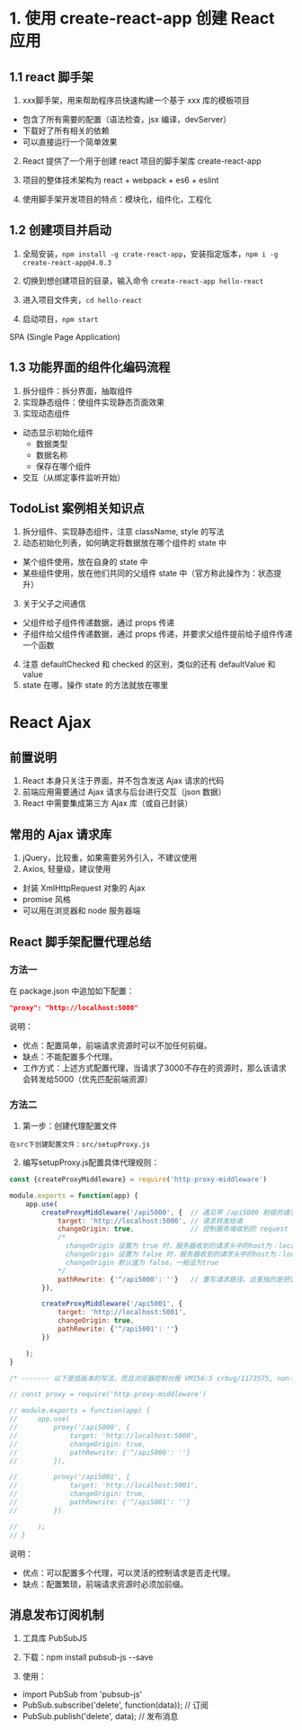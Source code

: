 # 1. 使用 create-react-app 创建 React 应用

## 1.1 react 脚手架
1. xxx脚手架，用来帮助程序员快速构建一个基于 xxx 库的模板项目
  - 包含了所有需要的配置（语法检查，jsx 编译，devServer）
  - 下载好了所有相关的依赖
  - 可以直接运行一个简单效果

2. React 提供了一个用于创建 react 项目的脚手架库 create-react-app

3. 项目的整体技术架构为 react + webpack + es6 + eslint

4. 使用脚手架开发项目的特点：模块化，组件化，工程化


## 1.2 创建项目并启动

1. 全局安装，`npm install -g crate-react-app`，安装指定版本，`npm i -g create-react-app@4.0.3`

2. 切换到想创建项目的目录，输入命令 `create-react-app hello-react`

3. 进入项目文件夹，`cd hello-react`

4. 启动项目，`npm start`


SPA (Single Page Application)


## 1.3 功能界面的组件化编码流程

1. 拆分组件：拆分界面，抽取组件
2. 实现静态组件：使组件实现静态页面效果
3. 实现动态组件
  - 动态显示初始化组件
    - 数据类型
    - 数据名称
    - 保存在哪个组件
  - 交互（从绑定事件监听开始）
  

## TodoList 案例相关知识点

1. 拆分组件、实现静态组件，注意 className, style 的写法
2. 动态初始化列表，如何确定将数据放在哪个组件的 state 中
  - 某个组件使用，放在自身的 state 中
  - 某些组件使用，放在他们共同的父组件 state 中（官方称此操作为：状态提升）
3. 关于父子之间通信
  - 父组件给子组件传递数据，通过 props 传递
  - 子组件给父组件传递数据，通过 props 传递，并要求父组件提前给子组件传递一个函数
4. 注意 defaultChecked 和 checked 的区别，类似的还有 defaultValue 和 value
5. state 在哪，操作 state 的方法就放在哪里


# React Ajax

## 前置说明

1. React 本身只关注于界面，并不包含发送 Ajax 请求的代码
2. 前端应用需要通过 Ajax 请求与后台进行交互（json 数据）
3. React 中需要集成第三方 Ajax 库（或自己封装）

## 常用的 Ajax 请求库

1. jQuery，比较重，如果需要另外引入，不建议使用
2. Axios, 轻量级，建议使用
  - 封装 XmlHttpRequest 对象的 Ajax
  - promise 风格
  - 可以用在浏览器和 node 服务器端

## React 脚手架配置代理总结

### 方法一
在 package.json 中追加如下配置：
```json
"proxy": "http://localhost:5000"
```
说明：
  - 优点：配置简单，前端请求资源时可以不加任何前缀。
  - 缺点：不能配置多个代理。
  - 工作方式：上述方式配置代理，当请求了3000不存在的资源时，那么该请求会转发给5000（优先匹配前端资源）

### 方法二
1. 第一步：创建代理配置文件
```
在src下创建配置文件：src/setupProxy.js
```

2. 编写setupProxy.js配置具体代理规则：
```javascript
const {createProxyMiddleware} = require('http-proxy-middleware')

module.exports = function(app) {
    app.use(
        createProxyMiddleware('/api5000', {  // 遇见带 /api5000 前缀的请求，就会触发该代理配置
            target: 'http://localhost:5000', // 请求转发给谁
            changeOrigin: true,              // 控制服务端收到的 request header 中 Host 的值，默认 false。
            /*
              changeOrigin 设置为 true 时，服务器收到的请求头中的host为：localhost:5000
              changeOrigin 设置为 false 时，服务器收到的请求头中的host为：localhost:3000
              changeOrigin 默认值为 false，一般设为true
            */
            pathRewrite: {'^/api5000': ''}   // 重写请求路径。这里指的是把请求中 /api5000 替换为空串。必须配置
        }),

        createProxyMiddleware('/api5001', {
            target: 'http://localhost:5001',
            changeOrigin: true,
            pathRewrite: {'^/api5001': ''}
        })

    );
}

/* ------- 以下是低版本的写法，而且浏览器控制台报 VM156:5 crbug/1173575, non-JS module files deprecated. -------- */

// const proxy = require('http-proxy-middleware')

// module.exports = function(app) {
//     app.use(
//         proxy('/api5000', {
//             target: 'http://localhost:5000',
//             changeOrigin: true,
//             pathRewrite: {'^/api5000': ''}
//         }),

//         proxy('/api5001', {
//             target: 'http://localhost:5001',
//             changeOrigin: true,
//             pathRewrite: {'^/api5001': ''}
//         })

//     );
// }
```
说明：
  - 优点：可以配置多个代理，可以灵活的控制请求是否走代理。
  - 缺点：配置繁琐，前端请求资源时必须加前缀。


## 消息发布订阅机制
1. 工具库 PubSubJS

2. 下载：npm install pubsub-js --save

3. 使用：
  - import PubSub from 'pubsub-js'
  - PubSub.subscribe('delete', function(data)); // 订阅
  - PubSub.publish('delete', data); // 发布消息

